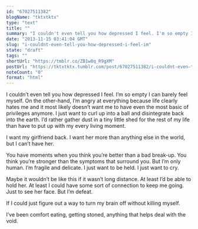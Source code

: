 ```yaml
---
id: "67027511382"
blogName: "tktxtktx"
type: "text"
title: ""
summary: "I couldn't even tell you how depressed I feel. I'm so empty I can barely feel myself. On the other-hand, I'm angry at everything..."
date: "2013-11-15 03:41:04 GMT"
slug: "i-couldnt-even-tell-you-how-depressed-i-feel-im"
state: "draft"
tags: ""
shortUrl: "https://tmblr.co/ZB1w8q_R9gXM"
postUrl: "https://tktxtktx.tumblr.com/post/67027511382/i-couldnt-even-tell-you-how-depressed-i-feel-im"
noteCount: "0"
format: "html"
---
```


I couldn’t even tell you how depressed I feel. I’m so empty I can barely feel myself. On the other-hand, I’m angry at everything because life clearly hates me and it most likely doesn’t want me to have even the most basic of privileges anymore. I just want to curl up into a ball and disintegrate back into the earth. I’d rather gather dust in a tiny little shed for the rest of my life than have to put up with my every living moment. 

I want my girlfriend back. I want her more than anything else in the world, but I can’t have her. 

You have moments when you think you’re better than a bad break-up. You think you’re stronger than the symptoms that surround you. But I’m only human. I’m fragile and delicate. I just want to be held. I just want to cry. 

Maybe it wouldn’t be like this if it wasn’t long distance. At least I’d be able to hold her. At least I could have some sort of connection to keep me going. Just to see her face. But I’m defeat.

If I could just figure out a way to turn my brain off without killing myself. 

I’ve been comfort eating, getting stoned, anything that helps deal with the void.